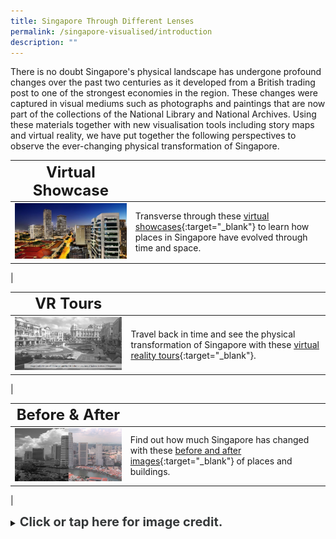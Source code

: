 ```yaml
---
title: Singapore Through Different Lenses
permalink: /singapore-visualised/introduction
description: ""
---
```

There is no doubt Singapore's physical landscape has undergone profound changes over the past two centuries as it developed from a British trading post to one of the strongest economies in the region. These changes were captured in visual mediums such as photographs and paintings that are now part of the collections of the National Library and National Archives. Using these materials together with new visualisation tools including story maps and virtual reality, we have put together the following perspectives to observe the ever-changing physical transformation of Singapore.

| **<font size=5>Virtual Showcase</font>** |  | 
| -------- | -------- | 
| <img src="/images/sample-bb-showcase-landing-1.jpg" alt="singapore-revisualised-digital-stories" style="width:500px;" />   | Transverse through these [virtual showcases](/singapore-visualised/virtual-showcase/bb-intro){:target="_blank"} to learn how places in Singapore have evolved through time and space.
|

| **<font size=5> VR Tours</font>** |  | 
| -------- | -------- | 
| <img src="/images/landing-singapore-revisualised-vr-tours1.jpg" alt="singapore-revisualised-vr-tours" style="width:500px;" />   | Travel back in time and see the physical transformation of Singapore with these [virtual reality tours](/singapore-visualised/vr-tours){:target="_blank"}.
|

| **<font size=5> Before & After</font>** |  | 
| -------- | -------- | 
| <img src="/images/landing-singapore-revisualised-before-and-after.png" alt="singapore-revisualised-before-and-after" style="width:500px;" />      | Find out how much Singapore has changed with these [before and after images](/singapore-visualised/before-and-after){:target="_blank"} of places and buildings.
|

<details>
<summary><span style="font-weight: 700; font-size: 20px; font-style: normal; color:#353839">Click or tap here for image credit.</span></summary>
<br>	
<span style="font-weight: 400; font-size: 20px; font-style: normal; color:#778899">1. Virtual Showcase photo by Erwin Soo [CC BY-SA 2.0]
<br>2. VR Tours photo from Ministry of Information and the Arts Collection, courtesy of National Archives of Singapore
<br>3. Before & After photos from Ministry of Information and the Arts Collection, courtesy of National Archives of Singapore
</span>
	
</details>
